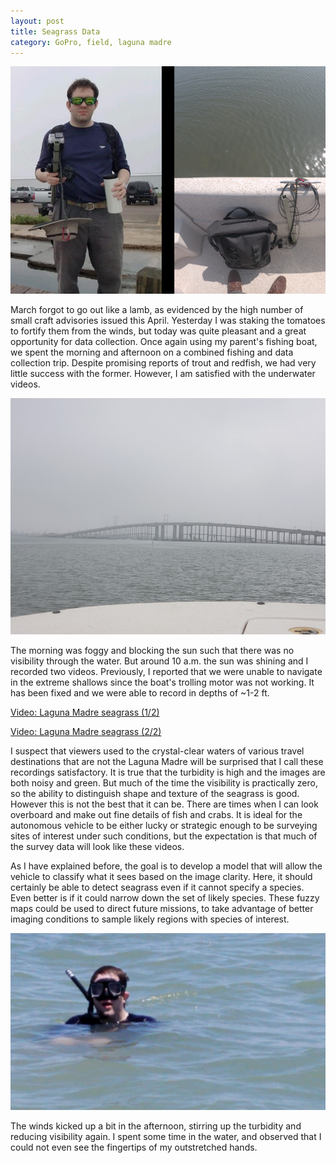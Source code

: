 ```yaml
---
layout: post
title: Seagrass Data
category: GoPro, field, laguna madre
---
```


![Myself, setup](../images/20210424_combo.jpg)

March forgot to go out like a lamb, as evidenced by the high number of small craft advisories issued this April. 
Yesterday I was staking the tomatoes to fortify them from the winds, but today was quite pleasant and a great opportunity for data collection. 
Once again using my parent's fishing boat, we spent the morning and afternoon on a combined fishing and data collection trip. 
Despite promising reports of trout and redfish, we had very little success with the former. However, I am satisfied with the underwater videos. 
 
![Foggy morning](../images/20210424_fog.jpg)

The morning was foggy and blocking the sun such that there was no visibility through the water.
But around 10 a.m. the sun was shining and I recorded two videos. 
Previously, I reported that we were unable to navigate in the extreme shallows since the boat's trolling motor was not working.
It has been fixed and we were able to record in depths of ~1-2 ft. 

[Video: Laguna Madre seagrass (1/2)](https://youtu.be/5IZLlsfO9gs)


[Video: Laguna Madre seagrass (2/2)](https://youtu.be/Su0bXVFR2sU )

I suspect that viewers used to the crystal-clear waters of various travel destinations that are not the Laguna Madre will be surprised that I call these recordings satisfactory.
It is true that the turbidity is high and the images are both noisy and green. 
But much of the time the visibility is practically zero, so the ability to distinguish shape and texture of the seagrass is good. 
However this is not the best that it can be. There are times when I can look overboard and make out fine details of fish and crabs.
It is ideal for the autonomous vehicle to be either lucky or strategic enough to be surveying sites of interest under such conditions, 
but the expectation is that much of the survey data will look like these videos. 

As I have explained before, the goal is to develop a model that will allow the vehicle to classify what it sees based on the image clarity. 
Here, it should certainly be able to detect seagrass even if it cannot specify a species. Even better is if it could narrow down the 
set of likely species. These fuzzy maps could be used to direct future missions, to take advantage of better imaging conditions to sample
likely regions with species of interest. 

![Snorkel](../images/20210424_snorkel.jpg)

The winds kicked up a bit in the afternoon, stirring up the turbidity and reducing visibility again. 
I spent some time in the water, and observed that I could not even see the fingertips of my outstretched hands. 

